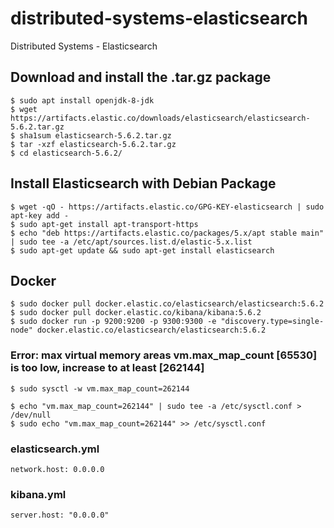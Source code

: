 # distributed-systems-elasticsearch
Distributed Systems - Elasticsearch

## Download and install the .tar.gz package

```
$ sudo apt install openjdk-8-jdk 
$ wget https://artifacts.elastic.co/downloads/elasticsearch/elasticsearch-5.6.2.tar.gz
$ sha1sum elasticsearch-5.6.2.tar.gz 
$ tar -xzf elasticsearch-5.6.2.tar.gz
$ cd elasticsearch-5.6.2/ 
```

## Install Elasticsearch with Debian Package

```
$ wget -qO - https://artifacts.elastic.co/GPG-KEY-elasticsearch | sudo apt-key add -
$ sudo apt-get install apt-transport-https
$ echo "deb https://artifacts.elastic.co/packages/5.x/apt stable main" | sudo tee -a /etc/apt/sources.list.d/elastic-5.x.list
$ sudo apt-get update && sudo apt-get install elasticsearch
```

## Docker

```
$ sudo docker pull docker.elastic.co/elasticsearch/elasticsearch:5.6.2
$ sudo docker pull docker.elastic.co/kibana/kibana:5.6.2
$ sudo docker run -p 9200:9200 -p 9300:9300 -e "discovery.type=single-node" docker.elastic.co/elasticsearch/elasticsearch:5.6.2
```
### Error: max virtual memory areas vm.max_map_count [65530] is too low, increase to at least [262144]

```
$ sudo sysctl -w vm.max_map_count=262144

$ echo "vm.max_map_count=262144" | sudo tee -a /etc/sysctl.conf > /dev/null
$ sudo echo "vm.max_map_count=262144" >> /etc/sysctl.conf
```

### elasticsearch.yml

```
network.host: 0.0.0.0
```

### kibana.yml

```
server.host: "0.0.0.0"
```
